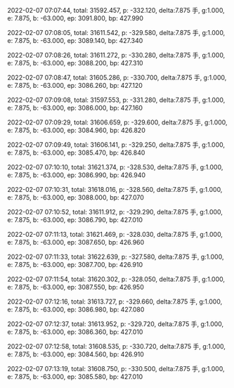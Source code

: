 2022-02-07 07:07:44, total: 31592.457, p: -332.120, delta:7.875 手, g:1.000, e: 7.875, b: -63.000, ep: 3091.800, bp: 427.990

2022-02-07 07:08:05, total: 31611.542, p: -329.580, delta:7.875 手, g:1.000, e: 7.875, b: -63.000, ep: 3089.140, bp: 427.340

2022-02-07 07:08:26, total: 31611.272, p: -330.280, delta:7.875 手, g:1.000, e: 7.875, b: -63.000, ep: 3088.200, bp: 427.310

2022-02-07 07:08:47, total: 31605.286, p: -330.700, delta:7.875 手, g:1.000, e: 7.875, b: -63.000, ep: 3086.260, bp: 427.120

2022-02-07 07:09:08, total: 31597.553, p: -331.280, delta:7.875 手, g:1.000, e: 7.875, b: -63.000, ep: 3086.000, bp: 427.160

2022-02-07 07:09:29, total: 31606.659, p: -329.600, delta:7.875 手, g:1.000, e: 7.875, b: -63.000, ep: 3084.960, bp: 426.820

2022-02-07 07:09:49, total: 31606.141, p: -329.250, delta:7.875 手, g:1.000, e: 7.875, b: -63.000, ep: 3085.470, bp: 426.840

2022-02-07 07:10:10, total: 31621.374, p: -328.530, delta:7.875 手, g:1.000, e: 7.875, b: -63.000, ep: 3086.990, bp: 426.940

2022-02-07 07:10:31, total: 31618.016, p: -328.560, delta:7.875 手, g:1.000, e: 7.875, b: -63.000, ep: 3088.000, bp: 427.070

2022-02-07 07:10:52, total: 31611.912, p: -329.290, delta:7.875 手, g:1.000, e: 7.875, b: -63.000, ep: 3086.790, bp: 427.010

2022-02-07 07:11:13, total: 31621.469, p: -328.030, delta:7.875 手, g:1.000, e: 7.875, b: -63.000, ep: 3087.650, bp: 426.960

2022-02-07 07:11:33, total: 31622.639, p: -327.580, delta:7.875 手, g:1.000, e: 7.875, b: -63.000, ep: 3087.700, bp: 426.910

2022-02-07 07:11:54, total: 31620.302, p: -328.050, delta:7.875 手, g:1.000, e: 7.875, b: -63.000, ep: 3087.550, bp: 426.950

2022-02-07 07:12:16, total: 31613.727, p: -329.660, delta:7.875 手, g:1.000, e: 7.875, b: -63.000, ep: 3086.980, bp: 427.080

2022-02-07 07:12:37, total: 31613.952, p: -329.720, delta:7.875 手, g:1.000, e: 7.875, b: -63.000, ep: 3086.360, bp: 427.010

2022-02-07 07:12:58, total: 31608.535, p: -330.720, delta:7.875 手, g:1.000, e: 7.875, b: -63.000, ep: 3084.560, bp: 426.910

2022-02-07 07:13:19, total: 31608.750, p: -330.500, delta:7.875 手, g:1.000, e: 7.875, b: -63.000, ep: 3085.580, bp: 427.010